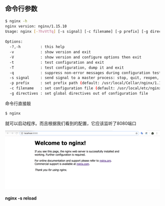 ## 命令行参数

```bash
$ nginx -h   
nginx version: nginx/1.15.10
Usage: nginx [-?hvVtTq] [-s signal] [-c filename] [-p prefix] [-g directives]

Options:
  -?,-h         : this help
  -v            : show version and exit
  -V            : show version and configure options then exit
  -t            : test configuration and exit
  -T            : test configuration, dump it and exit
  -q            : suppress non-error messages during configuration testing
  -s signal     : send signal to a master process: stop, quit, reopen, reload
  -p prefix     : set prefix path (default: /usr/local/Cellar/nginx/1.15.10/)
  -c filename   : set configuration file (default: /usr/local/etc/nginx/nginx.conf)
  -g directives : set global directives out of configuration file
```



命令行直接敲

```bash
$ nginx
```

就可以启动程序。而且根据我们看到的配置，它应该监听了8080端口

![20190407195337](assets/20190407195337.png)

#### nginx -s reload

